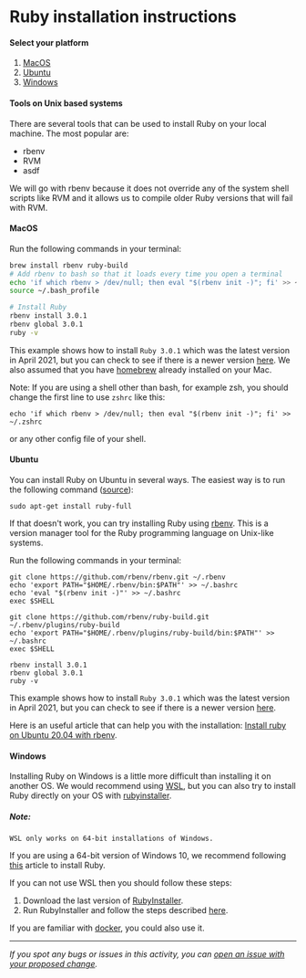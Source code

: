 # Ruby installation instructions

#### Select your platform
1. [MacOS](#macOS)
2. [Ubuntu](#ubuntu)
3. [Windows](#windows)

#### Tools on Unix based systems
There are several tools that can be used to install Ruby on your local machine. The most popular are:

- rbenv
- RVM
- asdf

We will go with rbenv because it does not override any of the system shell scripts like RVM and it allows us to compile older Ruby versions that will fail with RVM.

#### MacOS
Run the following commands in your terminal:

```bash
brew install rbenv ruby-build
# Add rbenv to bash so that it loads every time you open a terminal
echo 'if which rbenv > /dev/null; then eval "$(rbenv init -)"; fi' >> ~/.bash_profile
source ~/.bash_profile

# Install Ruby
rbenv install 3.0.1
rbenv global 3.0.1
ruby -v
```

This example shows how to install `Ruby 3.0.1` which was the latest version in April 2021, but you can check to see if there is a newer version [here](https://www.ruby-lang.org/en/downloads/releases/). We also assumed that you have [homebrew](https://brew.sh) already installed on your Mac.

Note:
If you are using a shell other than bash, for example zsh, you should change the first line to use `zshrc` like this:
```
echo 'if which rbenv > /dev/null; then eval "$(rbenv init -)"; fi' >> ~/.zshrc
```
or any other config file of your shell.

#### Ubuntu
You can install Ruby on Ubuntu in several ways. The easiest way is to run the following command ([source](https://www.ruby-lang.org/en/documentation/installation/#apt)):

```shell
sudo apt-get install ruby-full
```

If that doesn't work, you can try installing Ruby using [rbenv](https://github.com/rbenv/rbenv). This is a version manager tool for the Ruby programming language on Unix-like systems.

Run the following commands in your terminal:

```
git clone https://github.com/rbenv/rbenv.git ~/.rbenv
echo 'export PATH="$HOME/.rbenv/bin:$PATH"' >> ~/.bashrc
echo 'eval "$(rbenv init -)"' >> ~/.bashrc
exec $SHELL

git clone https://github.com/rbenv/ruby-build.git ~/.rbenv/plugins/ruby-build
echo 'export PATH="$HOME/.rbenv/plugins/ruby-build/bin:$PATH"' >> ~/.bashrc
exec $SHELL

rbenv install 3.0.1
rbenv global 3.0.1
ruby -v
```
This example shows how to install `Ruby 3.0.1` which was the latest version in April 2021, but you can check to see if there is a newer version [here](https://www.ruby-lang.org/en/downloads/releases/).

Here is an useful article  that can help you with the installation: [Install ruby on Ubuntu 20.04 with rbenv](https://linuxtut.com/install-ruby-on-ubuntu-20.04-with-rbenv-e419f/).

#### Windows
Installing Ruby on Windows is a little more difficult than installing it on another OS. We would recommend using [WSL](https://docs.microsoft.com/en-us/windows/wsl/about), but you can also try to install Ruby directly on your OS with [rubyinstaller](https://rubyinstaller.org).

##### Note:
`WSL only works on 64-bit installations of Windows.`

If you are using a 64-bit version of Windows 10, we recommend following [this](https://gorails.com/setup/windows/10) article to install Ruby.

If you can not use WSL then you should follow these steps:
1. Download the last version of [RubyInstaller](https://rubyinstaller.org/downloads/).
2. Run RubyInstaller and follow the steps described [here](https://stackify.com/install-ruby-on-windows-everything-you-need-to-get-going/).

If you are familiar with [docker](https://www.docker.com), you could also use it.

------

_If you spot any bugs or issues in this activity, you can [open an issue with your proposed change](https://github.com/microverseinc/curriculum-transversal-skills/blob/main/git-github/articles/open_issue.md)._
